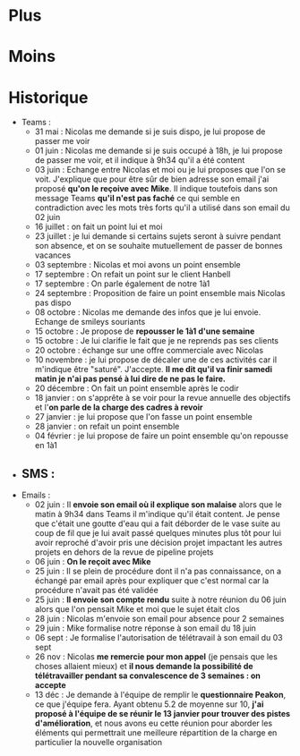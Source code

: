 # Plus

# Moins

# Historique
- Teams :
	- 31 mai : Nicolas me demande si je suis dispo, je lui propose de passer me voir
	- 01 juin : Nicolas me demande si je suis occupé à 18h, je lui propose de passer me voir, et il indique à 9h34 qu'il a été content
	- 03 juin : Echange entre Nicolas et moi ou je lui proposes que l'on se voit. J'explique que pour être sûr de bien adresse son email j'ai proposé **qu'on le reçoive avec Mike**. Il indique toutefois dans son message Teams **qu'il n'est pas faché** ce qui semble en contradiction avec les mots très forts qu'il a utilisé dans son email du 02 juin
	- 16 juillet : on fait un point lui et moi
	- 23 juillet : je lui demande si certains sujets seront à suivre pendant son absence, et on se souhaite mutuellement de passer de bonnes vacances
	- 03 septembre : Nicolas et moi avons un point ensemble
	- 17 septembre : On refait un point sur le client Hanbell
	- 17 septembre : On parle également de notre 1à1
	- 24 septembre : Proposition de faire un point ensemble mais Nicolas pas dispo
	- 08 octobre : Nicolas me demande des infos que je lui envoie. Echange de smileys souriants
	- 15 octobre : Je propose de **repousser le 1à1 d'une semaine**
	- 15 octobre : Je lui clarifie le fait que je ne reprends pas ses clients
	- 20 octobre : échange sur une offre commerciale avec Nicolas
	- 10 novembre : je lui propose de décaler une de ces activités car il m'indique être "saturé". J'accepte. **Il me dit qu'il va finir samedi matin je n'ai pas pensé à lui dire de ne pas le faire.**
	- 20 décembre : On fait un point ensemble après le codir
	- 18 janvier : on s'apprête à se voir pour la revue annuelle des objectifs et l'**on parle de la charge des cadres à revoir**
	- 27 janvier : je lui propose que l'on fasse un point ensemble
	- 28 janvier : on refait un point ensemble
	- 04 février : je lui propose de faire un point ensemble qu'on repousse en 1à1
- SMS :
	-  
- Emails :
	- 02 juin : Il **envoie son email où il explique son malaise** alors que le matin à 9h34 dans Teams il m'indique qu'il était content. Je pense que c'était une goutte d'eau qui a fait déborder de le vase suite au coup de fil que je lui avait passé quelques minutes plus tôt pour lui avoir reproché d'avoir pris une décision projet impactant les autres projets en dehors de la revue de pipeline projets
	- 06 juin : **On le reçoit avec Mike**
	- 25 juin : Il se plein de procédure dont il n'a pas connaissance, on a échangé par email après pour expliquer que c'est normal car la procédure n'avait pas été validée
	- 25 juin : **Il envoie son compte rendu** suite à notre réunion du 06 juin alors que l'on pensait Mike et moi que le sujet était clos
	- 28 juin : Nicolas m'envoie son email pour absence pour 2 semaines
	- 29 juin : Mike formalise notre réponse à son email du 18 juin
	- 06 sept : Je formalise l'autorisation de télétravail à son email du 03 sept
	- 26 nov : Nicolas **me remercie pour mon appel** (je pensais que les choses allaient mieux) et **il nous demande la possibilité de télétravailler pendant sa convalescence de 3 semaines : on accepte**
	- 13 déc : Je demande à l'équipe de remplir le **questionnaire Peakon**, ce que j'équipe fera. Ayant obtenu 5.2 de moyenne sur 10, **j'ai proposé à l'équipe de se réunir le 13 janvier pour trouver des pistes d'amélioration**, et nous avons eu cette réunion pour aborder les éléments qui permettrait une meilleure répartition de la charge en particulier la nouvelle organisation